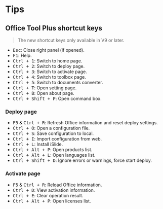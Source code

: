 # Tips

## Office Tool Plus shortcut keys

> The new shortcut keys only available in V9 or later.

- <kbd>Esc</kbd>: Close right panel (if opened).
- <kbd>F1</kbd>: Help.
- <kbd>Ctrl + 1</kbd>: Switch to home page.
- <kbd>Ctrl + 2</kbd>: Switch to deploy page.
- <kbd>Ctrl + 3</kbd>: Switch to activate page.
- <kbd>Ctrl + 4</kbd>: Switch to toolbox page.
- <kbd>Ctrl + 5</kbd>: Switch to documents converter.
- <kbd>Ctrl + T</kbd>: Open setting page.
- <kbd>Ctrl + B</kbd>: Open about page.
- <kbd>Ctrl + Shift + P</kbd>: Open command box.

### Deploy page

- <kbd>F5</kbd> & <kbd>Ctrl + R</kbd>: Refresh Office information and reset deploy settings.
- <kbd>Ctrl + O</kbd>: Open a configuration file.
- <kbd>Ctrl + S</kbd>: Save configuration to local.
- <kbd>Ctrl + I</kbd>: Import configuration from web.
- <kbd>Ctrl + L</kbd>: Install iSlide.
- <kbd>Ctrl + Alt + P</kbd>: Open products list.
- <kbd>Ctrl + Alt + L</kbd>: Open languages list.
- <kbd>Ctrl + Shift + D</kbd>: Ignore errors or warnings, force start deploy.

### Activate page

- <kbd>F5</kbd> & <kbd>Ctrl + R</kbd>: Reload Office information.
- <kbd>Ctrl + D</kbd>: View activation information.
- <kbd>Ctrl + E</kbd>: Clear operation result.
- <kbd>Ctrl + Alt + P</kbd>: Open licenses list.
